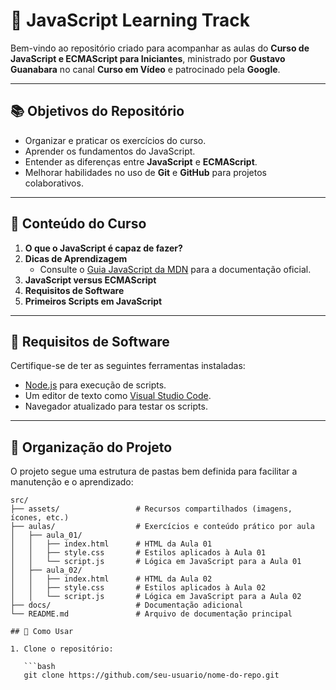 # 🚀 JavaScript Learning Track

Bem-vindo ao repositório criado para acompanhar as aulas do **Curso de JavaScript e ECMAScript para Iniciantes**, ministrado por **Gustavo Guanabara** no canal **Curso em Vídeo** e patrocinado pela **Google**.

---

## 📚 Objetivos do Repositório

- Organizar e praticar os exercícios do curso.
- Aprender os fundamentos do JavaScript.
- Entender as diferenças entre **JavaScript** e **ECMAScript**.
- Melhorar habilidades no uso de **Git** e **GitHub** para projetos colaborativos.

---

## 📝 Conteúdo do Curso

1. **O que o JavaScript é capaz de fazer?**
2. **Dicas de Aprendizagem**
   - Consulte o [Guia JavaScript da MDN](https://developer.mozilla.org/pt-BR/docs/Web/JavaScript/Guide) para a documentação oficial.
3. **JavaScript versus ECMAScript**
4. **Requisitos de Software**
5. **Primeiros Scripts em JavaScript**

---

## 🔧 Requisitos de Software

Certifique-se de ter as seguintes ferramentas instaladas:

- [Node.js](https://nodejs.org/) para execução de scripts.
- Um editor de texto como [Visual Studio Code](https://code.visualstudio.com/).
- Navegador atualizado para testar os scripts.

---

## 📝 Organização do Projeto

O projeto segue uma estrutura de pastas bem definida para facilitar a manutenção e o aprendizado:

````plaintext
src/
├── assets/                 # Recursos compartilhados (imagens, ícones, etc.)
├── aulas/                  # Exercícios e conteúdo prático por aula
│   ├── aula_01/
│   │   ├── index.html      # HTML da Aula 01
│   │   ├── style.css       # Estilos aplicados à Aula 01
│   │   └── script.js       # Lógica em JavaScript para a Aula 01
│   ├── aula_02/
│   │   ├── index.html      # HTML da Aula 02
│   │   ├── style.css       # Estilos aplicados à Aula 02
│   │   └── script.js       # Lógica em JavaScript para a Aula 02
├── docs/                   # Documentação adicional
└── README.md               # Arquivo de documentação principal

## 🚀 Como Usar

1. Clone o repositório:

   ```bash
   git clone https://github.com/seu-usuario/nome-do-repo.git
````
